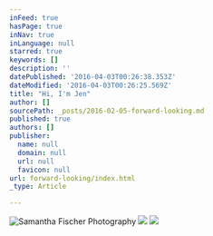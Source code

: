 ```yaml
---
inFeed: true
hasPage: true
inNav: true
inLanguage: null
starred: true
keywords: []
description: ''
datePublished: '2016-04-03T00:26:38.353Z'
dateModified: '2016-04-03T00:26:25.569Z'
title: "Hi, I'm Jen"
author: []
sourcePath: _posts/2016-02-05-forward-looking.md
published: true
authors: []
publisher:
  name: null
  domain: null
  url: null
  favicon: null
url: forward-looking/index.html
_type: Article

---
```

![Samantha Fischer Photography](https://s3-us-west-2.amazonaws.com/the-grid-img/p/10b31131d0acd8820d21821bca4c02f85adb2fef.jpg)
![](https://s3-us-west-2.amazonaws.com/the-grid-img/p/b982ef170185cf1f2ef846b73e5100d0f12b96af.jpg)
![](https://the-grid-user-content.s3-us-west-2.amazonaws.com/bd4e7fe9-5178-4d5f-8924-88919d91e7a5.jpg)